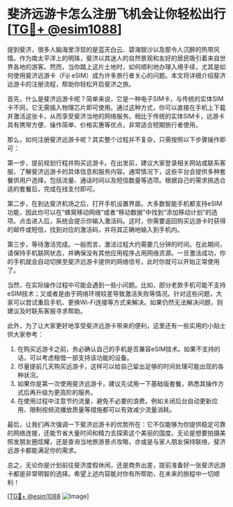 # 斐济远游卡怎么注册飞机会让你轻松出行 [[TG💪+ @esim1088](https://t.me/s/esim1088)]

提到斐济，很多人脑海里浮现的是蓝天白云、碧海银沙以及那令人沉醉的热带风情。作为南太平洋上的明珠，斐济以其迷人的自然景观和友好的居民吸引着来自世界各地的游客。然而，当你踏上这片土地时，如何顺利地办理入境手续，尤其是如何使用斐济远游卡（Fiji eSIM）成为许多旅行者关心的问题。本文将详细介绍斐济远游卡的注册流程，帮助你轻松开启斐济之旅。

首先，什么是斐济远游卡呢？简单来说，它是一种电子SIM卡，与传统的实体SIM卡不同，它无需插入物理芯片即可使用。通过这种方式，你可以直接在手机上下载并激活这张卡，从而享受斐济当地的网络服务。相比于传统的实体SIM卡，远游卡具有携带方便、操作简单、价格实惠等优点，非常适合短期旅行者使用。

那么，如何注册斐济远游卡呢？其实整个过程并不复杂，只需按照以下步骤操作即可：

第一步，提前规划行程并购买远游卡。在出发前，建议大家登录相关网站或联系客服，了解斐济远游卡的具体信息和服务内容。通常情况下，这些平台会提供多种套餐供用户选择，包括流量、通话时间以及短信数量等选项。根据自己的需求挑选合适的套餐后，完成在线支付即可。

第二步，在到达斐济机场之后，打开手机设置界面。大多数智能手机都支持eSIM功能，因此你可以在“蜂窝移动网络”或者“移动数据”中找到“添加移动计划”的选项。点击进入后，系统会提示你输入激活码。这时，你需要返回购买远游卡时获得的邮件或短信，找到对应的激活码，并将其正确地输入到手机内。

第三步，等待激活完成。一般而言，激活过程大约需要几分钟的时间。在此期间，请保持手机联网状态，并确保没有其他应用程序占用网络资源。一旦激活成功，你的手机就会自动切换至斐济远游卡提供的网络信号，此时你就可以开始正常使用了。

当然，在实际操作过程中可能会遇到一些小问题。比如，部分老款手机可能不支持eSIM技术；又或者是由于网络环境较差导致激活失败等情况。针对这些问题，大家可以尝试重启手机、更换Wi-Fi连接等方式来解决。如果仍然无法解决问题，则建议及时联系客服寻求帮助。

此外，为了让大家更好地享受斐济远游卡带来的便利，这里还有一些实用的小贴士供大家参考：

1. 在购买远游卡之前，务必确认自己的手机是否兼容eSIM技术。如果不支持的话，可以考虑租借一部支持该功能的设备。
2. 尽量提前几天购买远游卡，这样可以给自己留出足够的时间处理可能出现的各种状况。
3. 如果你是第一次使用斐济远游卡，建议先试用一下基础版套餐，熟悉其操作方式后再升级为更高阶的服务。
4. 在使用过程中注意节约流量，避免不必要的浪费。例如关闭后台自动更新应用、限制视频流播放质量等措施都可以有效减少流量消耗。

最后，让我们再次强调一下斐济远游卡的优势所在：它不仅能够为你提供稳定可靠的网络连接，还能节省大量时间和精力去探索这个美丽的国度。无论是想要拍摄美照发朋友圈炫耀，还是查询当地旅游景点攻略，亦或是与家人朋友保持联络，斐济远游卡都能满足你的需求。

总之，无论你是计划前往斐济度假休闲，还是商务出差，提前准备好一张斐济远游卡都是非常明智的选择。希望上述内容能对你有所帮助，在未来的旅程中一切顺利！

[[TG💪+ @esim1088](https://t.me/s/esim1088) ![Image](https://i.postimg.cc/4NQfJmqS/Snipaste-2025-05-13-00-14-12.png)]